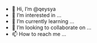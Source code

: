 - 👋 Hi, I’m @qeysya
- 👀 I’m interested in ...
- 🌱 I’m currently learning ...
- 💞️ I’m looking to collaborate on ...
- 📫 How to reach me ...

<!---
qeysya/qeysya is a ✨ special ✨ repository because its `README.md` (this file) appears on your GitHub profile.
You can click the Preview link to take a look at your changes.
--->
